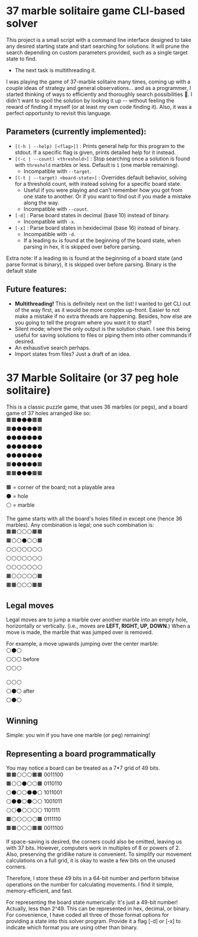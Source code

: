 # 37 marble solitaire game CLI-based solver

This project is a small script with a command line interface designed to take any desired starting state and start searching for solutions.
It will prune the search depending on custom parameters provided, such as a single target state to find.
- The next task is multithreading it.

I was playing the game of 37-marble solitaire many times, coming up with a couple ideas of strategy and general observations...
and as a programmer, I started thinking of ways to efficiently and thoroughly search possibilities 🙂.
I didn't want to spoil the solution by looking it up -- without feeling the reward of finding it myself (or at least my own code finding it).
Also, it was a perfect opportunity to revisit this language.

## Parameters (currently implemented):
- `[(-h | --help) [<flag>]]` : Prints general help for this program to the stdout. If a specific flag is given, prints detailed help for it instead.
- `[(-c | --count) <threshold>]` : Stop searching once a solution is found with `threshold` marbles or less. Default is `1` (one marble remaining).
  - Incompatible with `--target`.
- `[(-t | --target) <board-state>]` : Overrides default behavior, solving for a threshold count, with instead solving for a specific board state.
  - Useful if you were playing and can't remember how you got from one state to another. Or if you want to find out if you made a mistake along the way.
  - Incompatible with `--count`.
- `[-d]` : Parse board states in decimal (base 10) instead of binary.
  - Incompatible with `-x`.
- `[-x]` : Parse board states in hexidecimal (base 16) instead of binary.
  - Incompatible with `-d`.
  - If a leading `0x` is found at the beginning of the board state, when parsing in hex, it is skipped over before parsing.
 
Extra note: If a leading `0b` is found at the beginning of a board state (and parse format is binary), it is skipped over before parsing.
Binary is the default state

## Future features:
- **Multithreading!** This is definitely next on the list! I wanted to get CLI out of the way first, as it would be more complex up-front.
  Easier to not make a mistake if no extra threads are happening. Besides, how else are you going to tell the program where you want it to start?
- Silent mode; where the only output is the solution chain. I see this being useful for saving solutions to files or piping them into other commands if desired.
- An exhaustive search perhaps.
- Import states from files? Just a draft of an idea.

# 37 Marble Solitaire (or 37 peg hole solitaire)

This is a classic puzzle game, that uses 36 marbles (or pegs), and a board game of 37 holes arranged like so:  
🟫🟫⚫⚫⚫🟫🟫  
🟫⚫⚫⚫⚫⚫🟫  
⚫⚫⚫⚫⚫⚫⚫  
⚫⚫⚫⚫⚫⚫⚫  
⚫⚫⚫⚫⚫⚫⚫  
🟫⚫⚫⚫⚫⚫🟫  
🟫🟫⚫⚫⚫🟫🟫

🟫 = corner of the board; not a playable area  
⚫ = hole  
⚪ = marble

The game starts with all the board's holes filled in except one (hence 36 marbles). Any combination is legal; one such combination is:  
🟫🟫⚪⚪⚪🟫🟫  
🟫⚪⚪⚫⚪⚪🟫  
⚪⚪⚪⚪⚪⚪⚪  
⚪⚪⚪⚪⚪⚪⚪  
⚪⚪⚪⚪⚪⚪⚪  
🟫⚪⚪⚪⚪⚪🟫  
🟫🟫⚪⚪⚪🟫🟫

## Legal moves
Legal moves are to jump a marble over another marble into an empty hole, horizontally or vertically. (i.e., moves are **LEFT, RIGHT, UP, DOWN**.)
When a move is made, the marble that was jumped over is removed.

For example, a move upwards jumping over the center marble:  
⚪⚫⚪  
⚪⚪⚪  before  
⚪⚪⚪

⚪⚪⚪  
⚪⚫⚪  after  
⚪⚫⚪

## Winning
Simple: you win if you have one marble (or peg) remaining!

## Representing a board programmatically
You may notice a board can be treated as a 7*7 grid of 49 bits.  
🟫🟫⚪⚪⚪🟫🟫 0011100  
🟫⚪⚪⚫⚪⚪🟫 0110110  
⚪⚫⚪⚪⚫⚫⚪ 1011001  
⚪⚫⚫⚪⚫⚪⚪ 1001011  
⚪⚪⚫⚪⚪⚪⚪ 1101111  
🟫⚪⚪⚪⚪⚪🟫 0111110  
🟫🟫⚪⚪⚪🟫🟫 0011100

If space-saving is desired, the corners could also be omitted, leaving us with 37 bits.
However, computers work in multiples of 8 or powers of 2. Also, preserving the gridlike nature is convenient.
To simplify our movement calculations on a full grid, it is okay to waste a few bits on the unused corners.

Therefore, I store these 49 bits in a 64-bit number and perform bitwise operations on the number for calculating movements.
I find it simple, memory-efficient, and fast.

For representing the board state numerically: It's just a 49-bit number! Actually, less than 2^49.
This can be represented in hex, decimal, or binary.
For convenience, I have coded all three of those format options for providing a state into this solver program.
Provide it a flag [-d] or [-x] to indicate which format you are using other than binary.
